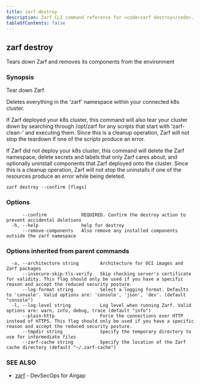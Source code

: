 ```yaml
---
title: zarf destroy
description: Zarf CLI command reference for <code>zarf destroy</code>.
tableOfContents: false
---
```


<!-- Page generated by Zarf; DO NOT EDIT -->

## zarf destroy

Tears down Zarf and removes its components from the environment

### Synopsis

Tear down Zarf.

Deletes everything in the 'zarf' namespace within your connected k8s cluster.

If Zarf deployed your k8s cluster, this command will also tear your cluster down by searching through /opt/zarf for any scripts that start with 'zarf-clean-' and executing them. Since this is a cleanup operation, Zarf will not stop the teardown if one of the scripts produce an error.

If Zarf did not deploy your k8s cluster, this command will delete the Zarf namespace, delete secrets and labels that only Zarf cares about, and optionally uninstall components that Zarf deployed onto the cluster. Since this is a cleanup operation, Zarf will not stop the uninstalls if one of the resources produce an error while being deleted.

```
zarf destroy --confirm [flags]
```

### Options

```
      --confirm             REQUIRED. Confirm the destroy action to prevent accidental deletions
  -h, --help                help for destroy
      --remove-components   Also remove any installed components outside the zarf namespace
```

### Options inherited from parent commands

```
  -a, --architecture string        Architecture for OCI images and Zarf packages
      --insecure-skip-tls-verify   Skip checking server's certificate for validity. This flag should only be used if you have a specific reason and accept the reduced security posture.
      --log-format string          Select a logging format. Defaults to 'console'. Valid options are: 'console', 'json', 'dev'. (default "console")
  -l, --log-level string           Log level when running Zarf. Valid options are: warn, info, debug, trace (default "info")
      --plain-http                 Force the connections over HTTP instead of HTTPS. This flag should only be used if you have a specific reason and accept the reduced security posture.
      --tmpdir string              Specify the temporary directory to use for intermediate files
      --zarf-cache string          Specify the location of the Zarf cache directory (default "~/.zarf-cache")
```

### SEE ALSO

* [zarf](/commands/zarf/)	 - DevSecOps for Airgap

